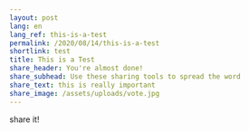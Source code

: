 ```yaml
---
layout: post
lang: en
lang_ref: this-is-a-test
permalink: /2020/08/14/this-is-a-test
shortlink: test
title: This is a Test
share_header: You're almost done!
share_subhead: Use these sharing tools to spread the word
share_text: this is really important
share_image: /assets/uploads/vote.jpg
---
```

share it!